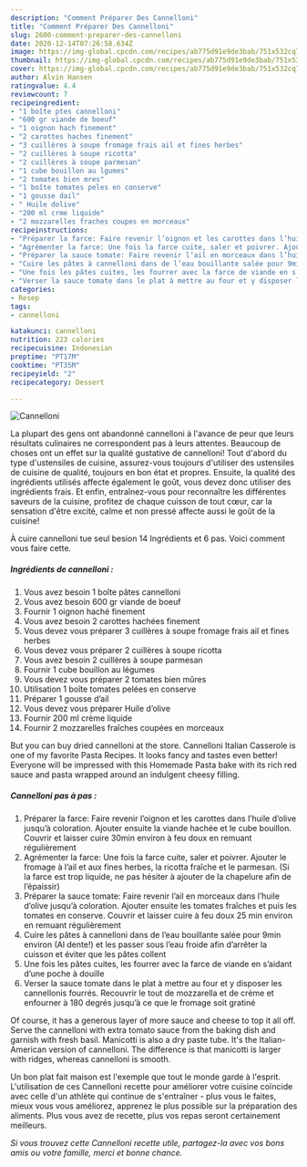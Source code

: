 ```yaml
---
description: "Comment Préparer Des Cannelloni"
title: "Comment Préparer Des Cannelloni"
slug: 2600-comment-preparer-des-cannelloni
date: 2020-12-14T07:26:58.634Z
image: https://img-global.cpcdn.com/recipes/ab775d91e9de3bab/751x532cq70/cannelloni-photo-principale-de-la-recette.jpg
thumbnail: https://img-global.cpcdn.com/recipes/ab775d91e9de3bab/751x532cq70/cannelloni-photo-principale-de-la-recette.jpg
cover: https://img-global.cpcdn.com/recipes/ab775d91e9de3bab/751x532cq70/cannelloni-photo-principale-de-la-recette.jpg
author: Alvin Hansen
ratingvalue: 4.4
reviewcount: 7
recipeingredient:
- "1 boîte ptes cannelloni"
- "600 gr viande de boeuf"
- "1 oignon hach finement"
- "2 carottes haches finement"
- "3 cuillères à soupe fromage frais ail et fines herbes"
- "2 cuillères à soupe ricotta"
- "2 cuillères à soupe parmesan"
- "1 cube bouillon au lgumes"
- "2 tomates bien mres"
- "1 boîte tomates peles en conserve"
- "1 gousse dail"
- " Huile dolive"
- "200 ml crme liquide"
- "2 mozzarelles fraches coupes en morceaux"
recipeinstructions:
- "Préparer la farce: Faire revenir l’oignon et les carottes dans l’huile d’olive jusqu’à coloration. Ajouter ensuite la viande hachée et le cube bouillon. Couvrir et laisser cuire 30min environ à feu doux en remuant régulièrement"
- "Agrémenter la farce: Une fois la farce cuite, saler et poivrer. Ajouter le fromage à l’ail et aux fines herbes, la ricotta fraîche et le parmesan. (Si la farce est trop liquide, ne pas hésiter à ajouter de la chapelure afin de l’épaissir)"
- "Préparer la sauce tomate: Faire revenir l’ail en morceaux dans l’huile d’olive jusqu’à coloration. Ajouter ensuite les tomates fraîches et puis les tomates en conserve. Couvrir et laisser cuire à feu doux 25 min environ en remuant régulièrement"
- "Cuire les pâtes à cannelloni dans de l’eau bouillante salée pour 9min environ (Al dente!) et les passer sous l’eau froide afin d’arrêter la cuisson et éviter que les pâtes collent"
- "Une fois les pâtes cuites, les fourrer avec la farce de viande en s’aidant d’une poche à douille"
- "Verser la sauce tomate dans le plat à mettre au four et y disposer les cannellonis fourrés. Recouvrir le tout de mozzarella et de crème et enfourner à 180 degrés jusqu’à ce que le fromage soit gratiné"
categories:
- Resep
tags:
- cannelloni

katakunci: cannelloni 
nutrition: 223 calories
recipecuisine: Indonesian
preptime: "PT17M"
cooktime: "PT35M"
recipeyield: "2"
recipecategory: Dessert

---
```



![Cannelloni](https://img-global.cpcdn.com/recipes/ab775d91e9de3bab/751x532cq70/cannelloni-photo-principale-de-la-recette.jpg)

La plupart des gens ont abandonné cannelloni à l'avance de peur que leurs résultats culinaires ne correspondent pas à leurs attentes. Beaucoup de choses ont un effet sur la qualité gustative de cannelloni! Tout d'abord du type d'ustensiles de cuisine, assurez-vous toujours d'utiliser des ustensiles de cuisine de qualité, toujours en bon état et propres. Ensuite, la qualité des ingrédients utilisés affecte également le goût, vous devez donc utiliser des ingrédients frais. Et enfin, entraînez-vous pour reconnaître les différentes saveurs de la cuisine, profitez de chaque cuisson de tout cœur, car la sensation d'être excité, calme et non pressé affecte aussi le goût de la cuisine!

<!--inarticleads1-->

À cuire cannelloni tue seul besion 14 Ingrédients et 6 pas. Voici comment vous faire cette.

##### Ingrédients de cannelloni :

1. Vous avez besoin 1 boîte pâtes cannelloni
1. Vous avez besoin 600 gr viande de boeuf
1. Fournir 1 oignon haché finement
1. Vous avez besoin 2 carottes hachées finement
1. Vous devez vous préparer 3 cuillères à soupe fromage frais ail et fines herbes
1. Vous devez vous préparer 2 cuillères à soupe ricotta
1. Vous avez besoin 2 cuillères à soupe parmesan
1. Fournir 1 cube bouillon au légumes
1. Vous devez vous préparer 2 tomates bien mûres
1. Utilisation 1 boîte tomates pelées en conserve
1. Préparer 1 gousse d’ail
1. Vous devez vous préparer  Huile d’olive
1. Fournir 200 ml crème liquide
1. Fournir 2 mozzarelles fraîches coupées en morceaux


But you can buy dried cannelloni at the store. Cannelloni Italian Casserole is one of my favorite Pasta Recipes. It looks fancy and tastes even better! Everyone will be impressed with this Homemade Pasta bake with its rich red sauce and pasta wrapped around an indulgent cheesy filling. 

<!--inarticleads2-->

##### Cannelloni pas à pas :

1. Préparer la farce: Faire revenir l’oignon et les carottes dans l’huile d’olive jusqu’à coloration. Ajouter ensuite la viande hachée et le cube bouillon. Couvrir et laisser cuire 30min environ à feu doux en remuant régulièrement
1. Agrémenter la farce: Une fois la farce cuite, saler et poivrer. Ajouter le fromage à l’ail et aux fines herbes, la ricotta fraîche et le parmesan. (Si la farce est trop liquide, ne pas hésiter à ajouter de la chapelure afin de l’épaissir)
1. Préparer la sauce tomate: Faire revenir l’ail en morceaux dans l’huile d’olive jusqu’à coloration. Ajouter ensuite les tomates fraîches et puis les tomates en conserve. Couvrir et laisser cuire à feu doux 25 min environ en remuant régulièrement
1. Cuire les pâtes à cannelloni dans de l’eau bouillante salée pour 9min environ (Al dente!) et les passer sous l’eau froide afin d’arrêter la cuisson et éviter que les pâtes collent
1. Une fois les pâtes cuites, les fourrer avec la farce de viande en s’aidant d’une poche à douille
1. Verser la sauce tomate dans le plat à mettre au four et y disposer les cannellonis fourrés. Recouvrir le tout de mozzarella et de crème et enfourner à 180 degrés jusqu’à ce que le fromage soit gratiné


Of course, it has a generous layer of more sauce and cheese to top it all off. Serve the cannelloni with extra tomato sauce from the baking dish and garnish with fresh basil. Manicotti is also a dry paste tube. It&#39;s the Italian-American version of cannelloni. The difference is that manicotti is larger with ridges, whereas cannelloni is smooth. 

<!--inarticleads1-->

<p>
Un bon plat fait maison est l'exemple que tout le monde garde à l'esprit. L'utilisation de ces Cannelloni recette pour améliorer votre cuisine coïncide avec celle d'un athlète qui continue de s'entraîner - plus vous le faites, mieux vous vous améliorez, apprenez le plus possible sur la préparation des aliments. Plus vous avez de recette, plus vos repas seront certainement meilleurs.
</p>

<p>
<i>Si vous trouvez cette Cannelloni recette utile, partagez-la avec vos bons amis ou votre famille, merci et bonne chance.</i>
</p>

